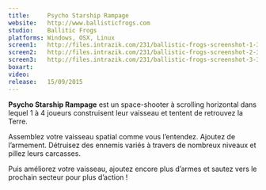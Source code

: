 ```yaml
---
title:     Psycho Starship Rampage
website:   http://www.ballisticfrogs.com
studio:    Ballitic Frogs
platforms: Windows, OSX, Linux
screen1:   http://files.intrazik.com/231/ballistic-frogs-screenshot-1-3133-493-20150419-182038.png
screen2:   http://files.intrazik.com/231/ballistic-frogs-screenshot-2-3371-493-20150419-182038.png
screen3:   http://files.intrazik.com/231/ballistic-frogs-screenshot-3-3373-493-20150419-182039.png
boxart:
video:
release:   15/09/2015
---
```


**Psycho Starship Rampage** est un space-shooter à scrolling horizontal dans lequel 1 à 4 joueurs construisent leur vaisseau et tentent de retrouvez la Terre.

Assemblez votre vaisseau spatial comme vous l’entendez. Ajoutez de l’armement. Détruisez des ennemis variés à travers de nombreux niveaux et pillez leurs carcasses.

Puis améliorez votre vaisseau, ajoutez encore plus d’armes et sautez vers le prochain secteur pour plus d’action !
